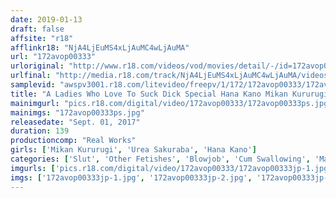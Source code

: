 ```yaml
---
date: 2019-01-13
draft: false
affsite: "r18"
afflinkr18: "NjA4LjEuMS4xLjAuMC4wLjAuMA"
url: "172avop00333"
urloriginal: "http://www.r18.com/videos/vod/movies/detail/-/id=172avop00333"
urlfinal: "http://media.r18.com/track/NjA4LjEuMS4xLjAuMC4wLjAuMA/videos/vod/movies/detail/-/id=172avop00333"
samplevid: "awspv3001.r18.com/litevideo/freepv/1/172/172avop00333/172avop00333_dmb_w.mp4"
title: "A Ladies Who Love To Suck Dick Special Hana Kano Mikan Kururugi Urea Sakuraba"
mainimgurl: "pics.r18.com/digital/video/172avop00333/172avop00333ps.jpg"
mainimgs: "172avop00333ps.jpg"
releasedate: "Sept. 01, 2017"
duration: 139
productioncomp: "Real Works"
girls: ['Mikan Kururugi', 'Urea Sakuraba', 'Hana Kano']
categories: ['Slut', 'Other Fetishes', 'Blowjob', 'Cum Swallowing', 'Masochist Man', 'Hi-Def', 'AV OPEN 2017 Fetish Category']
imgurls: ['pics.r18.com/digital/video/172avop00333/172avop00333jp-1.jpg', 'pics.r18.com/digital/video/172avop00333/172avop00333jp-2.jpg', 'pics.r18.com/digital/video/172avop00333/172avop00333jp-3.jpg', 'pics.r18.com/digital/video/172avop00333/172avop00333jp-4.jpg', 'pics.r18.com/digital/video/172avop00333/172avop00333jp-5.jpg', 'pics.r18.com/digital/video/172avop00333/172avop00333jp-6.jpg', 'pics.r18.com/digital/video/172avop00333/172avop00333jp-7.jpg', 'pics.r18.com/digital/video/172avop00333/172avop00333jp-8.jpg', 'pics.r18.com/digital/video/172avop00333/172avop00333jp-9.jpg', 'pics.r18.com/digital/video/172avop00333/172avop00333jp-10.jpg', 'pics.r18.com/digital/video/172avop00333/172avop00333jp-11.jpg', 'pics.r18.com/digital/video/172avop00333/172avop00333jp-12.jpg', 'pics.r18.com/digital/video/172avop00333/172avop00333jp-13.jpg', 'pics.r18.com/digital/video/172avop00333/172avop00333jp-14.jpg', 'pics.r18.com/digital/video/172avop00333/172avop00333jp-15.jpg', 'pics.r18.com/digital/video/172avop00333/172avop00333jp-16.jpg', 'pics.r18.com/digital/video/172avop00333/172avop00333jp-17.jpg', 'pics.r18.com/digital/video/172avop00333/172avop00333jp-18.jpg', 'pics.r18.com/digital/video/172avop00333/172avop00333jp-19.jpg', 'pics.r18.com/digital/video/172avop00333/172avop00333jp-20.jpg']
imgs: ['172avop00333jp-1.jpg', '172avop00333jp-2.jpg', '172avop00333jp-3.jpg', '172avop00333jp-4.jpg', '172avop00333jp-5.jpg', '172avop00333jp-6.jpg', '172avop00333jp-7.jpg', '172avop00333jp-8.jpg', '172avop00333jp-9.jpg', '172avop00333jp-10.jpg', '172avop00333jp-11.jpg', '172avop00333jp-12.jpg', '172avop00333jp-13.jpg', '172avop00333jp-14.jpg', '172avop00333jp-15.jpg', '172avop00333jp-16.jpg', '172avop00333jp-17.jpg', '172avop00333jp-18.jpg', '172avop00333jp-19.jpg', '172avop00333jp-20.jpg']
---
```

